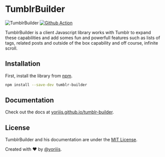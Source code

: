 # TumblrBuilder

![TumblrBuilder](https://img.shields.io/badge/tumblr--builder-v2.0.0-546e7a.svg?style=for-the-badge) [![Github Action](https://img.shields.io/github/workflow/status/yoriiis/tumblr-builder/CI/develop?style=for-the-badge)](https://github.com/yoriiis/tumblr-builder/actions)

TumblrBuilder is a client Javascript library works with Tumblr to expand these capabilities and add somes fun and powerfull features such as lists of tags, related posts and outside of the box capability and off course, infinite scroll.

## Installation

First, install the library from [npm](https://www.npmjs.com/package/tumblr-builder).

```bash
npm install --save-dev tumblr-builder
```

## Documentation

Check out the docs at [yoriiis.github.io/tumblr-builder](https://yoriiis.github.io/tumblr-builder).

## License

TumblrBuilder and his documentation are under the [MIT License](http://opensource.org/licenses/MIT).

Created with ♥ by [@yoriiis](http://github.com/yoriiis).
